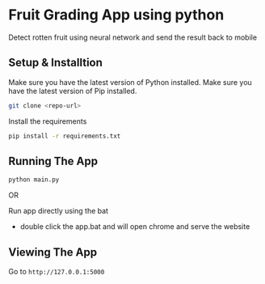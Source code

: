 # Fruit Grading App using python

Detect rotten fruit using neural network and send the result back to mobile

## Setup & Installtion

Make sure you have the latest version of Python installed.
Make sure you have the latest version of Pip installed.

```bash
git clone <repo-url>
```

Install the requirements
```bash
pip install -r requirements.txt
```

## Running The App

```bash
python main.py
```

OR

Run app directly using the bat
- double click the app.bat and will open chrome and serve the website


## Viewing The App

Go to `http://127.0.0.1:5000`
